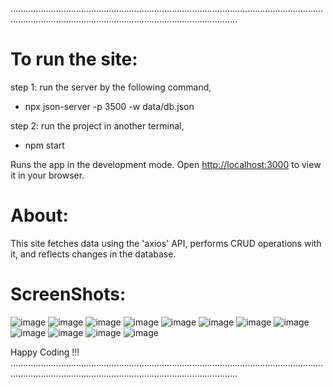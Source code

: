 ......................................................................................................................................................................................................................
# To run the site:

step 1: run the server by the following command,
 - npx json-server -p 3500 -w data/db.json

step 2: run the project in another terminal,
 - npm start

Runs the app in the development mode.
Open [http://localhost:3000](http://localhost:3000) to view it in your browser.

# About:
This site fetches data using the 'axios' API, performs CRUD operations with it, and reflects changes in the database.

# ScreenShots:
![image](https://github.com/T-r-i-c-k-y-002/Post-Site-React/assets/154720430/42b2a49f-6feb-434a-b414-f20fca25f80b)
![image](https://github.com/T-r-i-c-k-y-002/Post-Site-React/assets/154720430/584e19c7-365a-40f6-a2a0-802e32b9047b)
![image](https://github.com/T-r-i-c-k-y-002/Post-Site-React/assets/154720430/0a49330a-ff87-464e-98f7-b0781d26c488)
![image](https://github.com/T-r-i-c-k-y-002/Post-Site-React/assets/154720430/1e29b1ab-3ef5-4e16-a2ad-7c162ee717a7)
![image](https://github.com/T-r-i-c-k-y-002/Post-Site-React/assets/154720430/efc57b55-8b67-4dee-91ab-a8669c4a0369)
![image](https://github.com/T-r-i-c-k-y-002/Post-Site-React/assets/154720430/1973f58a-c20e-44a0-bb56-684b8637cd7d)
![image](https://github.com/T-r-i-c-k-y-002/Post-Site-React/assets/154720430/e452d21e-1f23-47e7-b39d-3d423148efba)
![image](https://github.com/T-r-i-c-k-y-002/Post-Site-React/assets/154720430/2a090401-bc9f-4130-8353-1c6e334d34d4)
![image](https://github.com/T-r-i-c-k-y-002/Post-Site-React/assets/154720430/640ac023-e0d6-47e3-9314-d45900004b8f)
![image](https://github.com/T-r-i-c-k-y-002/Post-Site-React/assets/154720430/7189de1d-fdde-496b-80ee-feaa7361c3ee)
![image](https://github.com/T-r-i-c-k-y-002/Post-Site-React/assets/154720430/b5210850-bf9e-466f-8451-24803eba1614)
![image](https://github.com/T-r-i-c-k-y-002/Post-Site-React/assets/154720430/34ef8952-667f-4419-bbb1-3a699598fdcd)

Happy Coding !!!
......................................................................................................................................................................................................................
